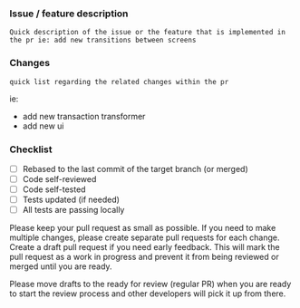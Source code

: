 ### Issue / feature description

`Quick description of the issue or the feature that is implemented in the pr ie: add new transitions between screens`

### Changes

`quick list regarding the related changes within the pr`

ie:

- add new transaction transformer
- add new ui

### Checklist

- [ ] Rebased to the last commit of the target branch (or merged)
- [ ] Code self-reviewed
- [ ] Code self-tested
- [ ] Tests updated (if needed)
- [ ] All tests are passing locally

Please keep your pull request as small as possible. If you need to make multiple changes, please create separate pull requests for each change. Create a draft pull request if you need early feedback. This will mark the pull request as a work in progress and prevent it from being reviewed or merged until you are ready.

Please move drafts to the ready for review (regular PR) when you are ready to start the review process and other developers will pick it up from there.
